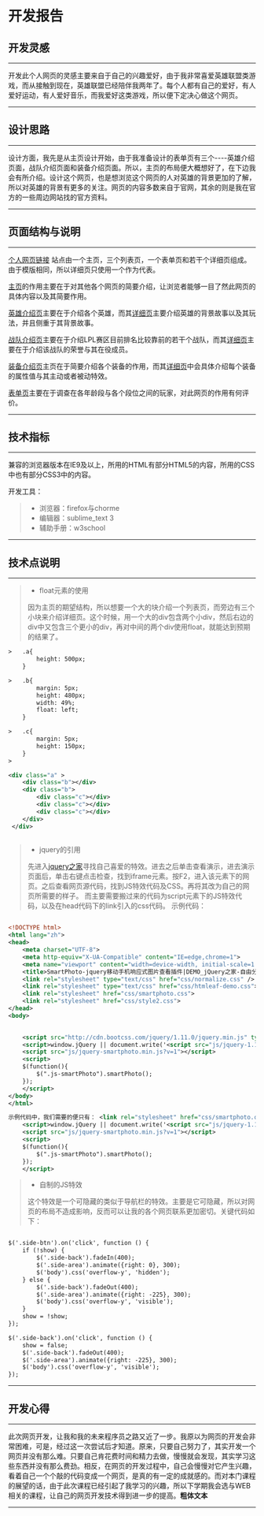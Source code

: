 # 开发报告


## 开发灵感 
-----

开发此个人网页的灵感主要来自于自己的兴趣爱好，由于我非常喜爱英雄联盟类游戏，而从接触到现在，英雄联盟已经陪伴我两年了。每个人都有自己的爱好，有人爱好运动，有人爱好音乐，而我爱好这类游戏，所以便下定决心做这个网页。

------





## 设计思路
-----

设计方面，我先是从主页设计开始，由于我准备设计的表单页有三个----英雄介绍页面，战队介绍页面和装备介绍页面。所以，主页的布局便大概想好了，在下边我会有所介绍。设计这个网页，也是想浏览这个网页的人对英雄的背景更加的了解，所以对英雄的背景有更多的关注。网页的内容多数来自于官网，其余的则是我在官方的一些周边网站找的官方资料。

-----


## 页面结构与说明
-----
[个人网页链接](https://easonyes.github.io/League-of-Legends/.)
站点由一个主页，三个列表页，一个表单页和若干个详细页组成。由于模版相同，所以详细页只使用一个作为代表。

[主页](https://easonyes.github.io/League-of-Legends/.)的作用主要在于对其他各个网页的简要介绍，让浏览者能够一目了然此网页的具体内容以及其简要作用。

[英雄介绍页](https://github.com/easonyes/League-of-Legends/blob/master/heroes.html)主要在于介绍各个英雄，而其[详细页](https://github.com/easonyes/League-of-Legends/blob/master/renma.html)主要介绍英雄的背景故事以及其玩法，并且侧重于其背景故事。

[战队介绍页](https://github.com/easonyes/League-of-Legends/blob/master/teams.html)主要在于介绍LPL赛区目前排名比较靠前的若干个战队，而其[详细页](https://github.com/easonyes/League-of-Legends/blob/master/rng.html)主要在于介绍该战队的荣誉与其在役成员。

[装备介绍页](https://github.com/easonyes/League-of-Legends/blob/master/equips.html)主页在于简要介绍各个装备的作用，而其[详细页](https://github.com/easonyes/League-of-Legends/blob/master/equips.html)中会具体介绍每个装备的属性值与其主动或者被动特效。

[表单页](https://github.com/easonyes/League-of-Legends/blob/master/form.html)主要在于调查在各年龄段与各个段位之间的玩家，对此网页的作用有何评价。

-----

## 技术指标
-----

兼容的浏览器版本在IE9及以上，所用的HTML有部分HTML5的内容，所用的CSS中也有部分CSS3中的内容。

开发工具：
> * 浏览器：firefox与chorme
> * 编辑器：sublime_text 3
> * 辅助手册：w3school

-----

## 技术点说明
-----

> * float元素的使用
>
> 因为主页的期望结构，所以想要一个大的块介绍一个列表页，而旁边有三个小块来介绍详细页。这个时候，用一个大的div包含两个小div，然后右边的div中又包含三个更小的div，再对中间的两个div使用float，就能达到预期的结果了。
```xml
>	.a{
		height: 500px;
	}

>	.b{
		margin: 5px;
		height: 480px;
		width: 49%;
		float: left;
	}

>	.c{
		margin: 5px;
		height: 150px;
	}
>	

<div class="a" >
    <div class="b"></div>
	<div class="b">
		<div class="c"></div>
		<div class="c"></div>
		<div class="c"></div>
	</div>
 </div>
 
```

> * jquery的引用
>
> 先进入[jquery之家](http://www.htmleaf.com/jQuery/)寻找自己喜爱的特效。进去之后单击查看演示，进去演示页面后，单击右键点击检查，找到iframe元素。按F2，进入该元素下的网页。之后查看网页源代码，找到JS特效代码及CSS。再将其改为自己的网页所需要的样子。
>而主要需要搬过来的代码为script元素下的JS特效代码，以及在head代码下的link引入的css代码。
示例代码：

```xml

<!DOCTYPE html>
<html lang="zh">
<head>
	<meta charset="UTF-8">
	<meta http-equiv="X-UA-Compatible" content="IE=edge,chrome=1"> 
	<meta name="viewport" content="width=device-width, initial-scale=1.0">
	<title>SmartPhoto-jquery移动手机响应式图片查看插件|DEMO_jQuery之家-自由分享jQuery、html5、css3的插件库</title>
	<link rel="stylesheet" type="text/css" href="css/normalize.css" />
	<link rel="stylesheet" type="text/css" href="css/htmleaf-demo.css">
	<link rel="stylesheet" href="css/smartphoto.css">
	<link rel="stylesheet" href="css/style2.css">
</head>
<body>

	
	<script src="http://cdn.bootcss.com/jquery/1.11.0/jquery.min.js" type="text/javascript"></script>
	<script>window.jQuery || document.write('<script src="js/jquery-1.11.0.min.js"><\/script>')</script>
	<script src="js/jquery-smartphoto.min.js?v=1"></script>
	<script>
	$(function(){
		$(".js-smartPhoto").smartPhoto();
	});
	</script>
</body>
</html>

示例代码中，我们需要的便只有：	<link rel="stylesheet" href="css/smartphoto.css">
	<script>window.jQuery || document.write('<script src="js/jquery-1.11.0.min.js"><\/script>')</script>
	<script src="js/jquery-smartphoto.min.js?v=1"></script>
	<script>
	$(function(){
		$(".js-smartPhoto").smartPhoto();
	});
	</script>

```


> * 自制的JS特效
>
>这个特效是一个可隐藏的类似于导航栏的特效。主要是它可隐藏，所以对网页的布局不造成影响，反而可以让我的各个网页联系更加密切。关键代码如下：
```xml

$('.side-btn').on('click', function () {
    if (!show) {
        $('.side-back').fadeIn(400);
        $('.side-area').animate({right: 0}, 300);
        $('body').css('overflow-y', 'hidden');
    } else {
        $('.side-back').fadeOut(400);
        $('.side-area').animate({right: -225}, 300);
        $('body').css('overflow-y', 'visible');
    }
    show = !show;
});

$('.side-back').on('click', function () {
    show = false;
    $('.side-back').fadeOut(400);
    $('.side-area').animate({right: -225}, 300);
    $('body').css('overflow-y', 'visible');
});

```
-----

## 开发心得
-----

此次网页开发，让我和我的未来程序员之路又近了一步。我原以为网页的开发会非常困难，可是，经过这一次尝试后才知道。原来，只要自己努力了，其实开发一个网页并没有那么难。只要自己肯花费时间和精力去做，慢慢就会发现，其实学习这些东西并没有那么费劲。相反，在网页的开发过程中，自己会慢慢对它产生兴趣，看着自己一个个敲的代码变成一个网页，是真的有一定的成就感的。而对本门课程的展望的话，由于此次课程已经引起了我学习的兴趣，所以下学期我会选与WEB相关的课程，让自己的网页开发技术得到进一步的提高。**粗体文本**

-----